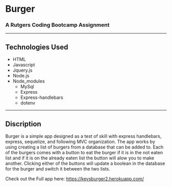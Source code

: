 # Burger
 ### A Rutgers Coding Bootcamp Assignment
  ----
## Technologies Used
- HTML
- Javascript
- Jquery.js
- Node.js
- Node_modules
  - MySql
  - Express
  - Express-handlebars
  - dotenv
---

## Discription
  Burger is a simple app designed as a test of skill with express handlebars, express, sequelize, and following MVC organization. The app works by using creating a list of burgers from a database that can be added to. Each of the burgers comes with a button to eat the burger if it is in the not eaten list and if it is on the already eaten list the button will alow you to make another. Clicking either of the buttons will update a boolean in the database for the burger and switch it between the two lists.

  Check out the Full app here: https://kevsburger2.herokuapp.com/
